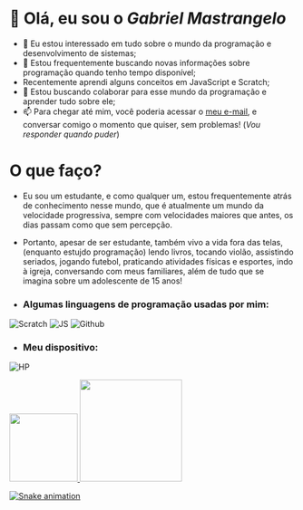 #  👋 Olá, eu sou o _**Gabriel Mastrangelo**_


- 👀 Eu estou interessado em tudo sobre o mundo da programação e desenvolvimento de sistemas;
- 🌱 Estou frequentemente buscando novas informações sobre programação quando tenho tempo disponível;
- Recentemente aprendi alguns conceitos em JavaScript e Scratch;
- 💞️ Estou buscando colaborar para esse mundo da programação e aprender tudo sobre ele;
- 📫 Para chegar até mim, você poderia acessar o [meu e-mail](gabriel.mastrangelo@escola.pr.gov.br), e conversar comigo o momento que quiser, sem problemas! (_Vou responder quando puder_)

<!---
GABRIELMASTRANGEL/GABRIELMASTRANGEL is a ✨ special ✨ repository because its `README.md` (this file) appears on your GitHub profile.
You can click the Preview link to take a look at your changes.
--->
# O que faço?
- Eu sou um estudante, e como qualquer um, estou frequentemente atrás de conhecimento nesse mundo, que é atualmente um mundo da velocidade progressiva, sempre com velocidades maiores que antes, os dias passam como que sem percepção.
- Portanto, apesar de ser estudante, também vivo a vida fora das telas,(enquanto estujdo programação) lendo livros, tocando violão, assistindo seriados, jogando futebol, praticando atividades físicas e esportes, indo à igreja, conversando com meus familiares, além de tudo que se imagina sobre um adolescente de 15 anos!


- ### **Algumas linguagens de programação usadas por mim**:

![Scratch](https://img.shields.io/badge/Scratch-4D97FF?style=for-the-badge&logo=Scratch&logoColor=white)
![JS](https://img.shields.io/badge/JavaScript-323330?style=for-the-badge&logo=javascript&logoColor=F7DF1E)
![Github](https://img.shields.io/badge/GitHub-100000?style=for-the-badge&logo=github&logoColor=white)



- ### Meu dispositivo:
![HP](https://img.shields.io/badge/hp%20laptop-0096D6?style=for-the-badge&logo=hp&logoColor=white)



<div>
<a href="https://github.com/GABRIELMASTRANGEL">
<img height="120em" src="https://github-readme-stats.vercel.app/api/top-langs/?username=GABRIELMASTRANGEL&layout=compact&langs_count=7&theme=dracula"/> <img height="180em" src="https://github-readme-stats.vercel.app/api?username=GABRIELMASTRANGEL&show_icons=true&theme=dracula&include_all_commits=true&count_private=true"/>
<div>



![Snake animation](https://github.com/seu-usuário-aqui/seu-usuário-aqui/blob/output/github-contribution-grid-snake.svg)
